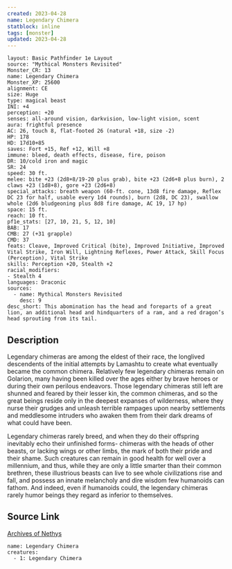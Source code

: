 ```yaml
---
created: 2023-04-28
name: Legendary Chimera
statblock: inline
tags: [monster]
updated: 2023-04-28
---
```

```statblock
layout: Basic Pathfinder 1e Layout
source: "Mythical Monsters Revisited"
Monster_CR: 13
name: Legendary Chimera
Monster_XP: 25600
alignment: CE
size: Huge
type: magical beast
INI: +4
perception: +20
senses: all-around vision, darkvision, low-light vision, scent
aura: frightful presence
AC: 26, touch 8, flat-footed 26 (natural +18, size -2)
HP: 178
HD: 17d10+85
saves: Fort +15, Ref +12, Will +8
immune: bleed, death effects, disease, fire, poison
DR: 10/cold iron and magic
SR: 24
speed: 30 ft.
melee: bite +23 (2d8+8/19-20 plus grab), bite +23 (2d6+8 plus burn), 2 claws +23 (1d8+8), gore +23 (2d6+8)
special_attacks: breath weapon (60-ft. cone, 13d8 fire damage, Reflex DC 23 for half, usable every 1d4 rounds), burn (2d8, DC 23), swallow whole (2d6 bludgeoning plus 8d8 fire damage, AC 19, 17 hp)
space: 15 ft.
reach: 10 ft.
pf1e_stats: [27, 10, 21, 5, 12, 10]
BAB: 17
CMB: 27 (+31 grapple)
CMD: 37
feats: Cleave, Improved Critical (bite), Improved Initiative, Improved Vital Strike, Iron Will, Lightning Reflexes, Power Attack, Skill Focus (Perception), Vital Strike
skills: Perception +20, Stealth +2
racial_modifiers:
- Stealth 4
languages: Draconic
sources:
  - name: Mythical Monsters Revisited
    desc: 9
desc_short: This abomination has the head and foreparts of a great lion, an additional head and hindquarters of a ram, and a red dragon’s head sprouting from its tail.
```
## Description
Legendary chimeras are among the eldest of their race, the longlived descendents of the initial attempts by Lamashtu to create what eventually became the common chimera. Relatively few legendary chimeras remain on Golarion, many having been killed over the ages either by brave heroes or during their own perilous endeavors. Those legendary chimeras still left are shunned and feared by their lesser kin, the common chimeras, and so the great beings reside only in the deepest expanses of wilderness, where they nurse their grudges and unleash terrible rampages upon nearby settlements and meddlesome intruders who awaken them from their dark dreams of what could have been.

Legendary chimeras rarely breed, and when they do their offspring inevitably echo their unfinished forms- chimeras with the heads of other beasts, or lacking wings or other limbs, the mark of both their pride and their shame. Such creatures can remain in good health for well over a millennium, and thus, while they are only a little smarter than their common brethren, these illustrious beasts can live to see whole civilizations rise and fall, and possess an innate melancholy and dire wisdom few humanoids can fathom. And indeed, even if humanoids could, the legendary chimeras rarely humor beings they regard as inferior to themselves.
## Source Link
[Archives of Nethys](https://aonprd.com/MonsterDisplay.aspx?ItemName=Legendary%20Chimera)
```encounter-table
name: Legendary Chimera
creatures:
  - 1: Legendary Chimera
```
